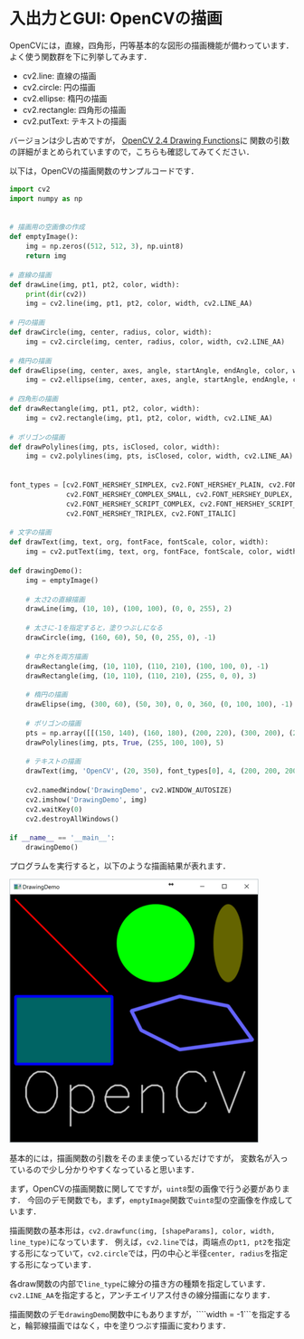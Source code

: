 入出力とGUI: OpenCVの描画
====

OpenCVには，直線，四角形，円等基本的な図形の描画機能が備わっています．
よく使う関数群を下に列挙してみます．

* cv2.line: 直線の描画
* cv2.circle: 円の描画
* cv2.ellipse: 楕円の描画
* cv2.rectangle: 四角形の描画
* cv2.putText: テキストの描画

バージョンは少し古めですが，
[OpenCV 2.4 Drawing Functions](http://docs.opencv.org/2.4/modules/core/doc/drawing_functions.html)に
関数の引数の詳細がまとめられていますので，こちらも確認してみてください．

以下は，OpenCVの描画関数のサンプルコードです．

``` Python
import cv2
import numpy as np


# 描画用の空画像の作成
def emptyImage():
    img = np.zeros((512, 512, 3), np.uint8)
    return img

# 直線の描画
def drawLine(img, pt1, pt2, color, width):
    print(dir(cv2))
    img = cv2.line(img, pt1, pt2, color, width, cv2.LINE_AA)

# 円の描画
def drawCircle(img, center, radius, color, width):
    img = cv2.circle(img, center, radius, color, width, cv2.LINE_AA)

# 楕円の描画
def drawElipse(img, center, axes, angle, startAngle, endAngle, color, width):
    img = cv2.ellipse(img, center, axes, angle, startAngle, endAngle, color, width, cv2.LINE_AA)

# 四角形の描画
def drawRectangle(img, pt1, pt2, color, width):
    img = cv2.rectangle(img, pt1, pt2, color, width, cv2.LINE_AA)

# ポリゴンの描画
def drawPolylines(img, pts, isClosed, color, width):
    img = cv2.polylines(img, pts, isClosed, color, width, cv2.LINE_AA)


font_types = [cv2.FONT_HERSHEY_SIMPLEX, cv2.FONT_HERSHEY_PLAIN, cv2.FONT_HERSHEY_COMPLEX,
              cv2.FONT_HERSHEY_COMPLEX_SMALL, cv2.FONT_HERSHEY_DUPLEX,
              cv2.FONT_HERSHEY_SCRIPT_COMPLEX, cv2.FONT_HERSHEY_SCRIPT_SIMPLEX,
              cv2.FONT_HERSHEY_TRIPLEX, cv2.FONT_ITALIC]

# 文字の描画
def drawText(img, text, org, fontFace, fontScale, color, width):
    img = cv2.putText(img, text, org, fontFace, fontScale, color, width, cv2.LINE_AA)

def drawingDemo():
    img = emptyImage()

    # 太さ2の直線描画
    drawLine(img, (10, 10), (100, 100), (0, 0, 255), 2)

    # 太さに-1を指定すると，塗りつぶしになる
    drawCircle(img, (160, 60), 50, (0, 255, 0), -1)

    # 中と外を両方描画
    drawRectangle(img, (10, 110), (110, 210), (100, 100, 0), -1)
    drawRectangle(img, (10, 110), (110, 210), (255, 0, 0), 3)

    # 楕円の描画
    drawElipse(img, (300, 60), (50, 30), 0, 0, 360, (0, 100, 100), -1)

    # ポリゴンの描画
    pts = np.array([[(150, 140), (160, 180), (200, 220), (300, 200), (280, 130), (250, 110)]], dtype=np.int32)
    drawPolylines(img, pts, True, (255, 100, 100), 5)

    # テキストの描画
    drawText(img, 'OpenCV', (20, 350), font_types[0], 4, (200, 200, 200), 2)

    cv2.namedWindow('DrawingDemo', cv2.WINDOW_AUTOSIZE)
    cv2.imshow('DrawingDemo', img)
    cv2.waitKey(0)
    cv2.destroyAllWindows()

if __name__ == '__main__':
    drawingDemo()
```

プログラムを実行すると，以下のような描画結果が表れます．

![OpenCVの描画デモ](../../images/drawing_demo.png)

基本的には，描画関数の引数をそのまま使っているだけですが，
変数名が入っているので少し分かりやすくなっていると思います．

まず，OpenCVの描画関数に関してですが，```uint8```型の画像で行う必要があります．
今回のデモ関数でも，まず，```emptyImage```関数で```uint8```型の空画像を作成しています．

描画関数の基本形は，```cv2.drawfunc(img, [shapeParams], color, width, line_type)```になっています．
例えば，```cv2.line```では，両端点の```pt1, pt2```を指定する形になっていて，```cv2.circle```では，円の中心と半径```center, radius```を指定する形になっています．

各draw関数の内部で```line_type```に線分の描き方の種類を指定しています．```cv2.LINE_AA```を指定すると，アンチエイリアス付きの線分描画になります．

描画関数のデモ```drawingDemo```関数中にもありますが，````width = -1```を指定すると，輪郭線描画ではなく，中を塗りつぶす描画に変わります．
